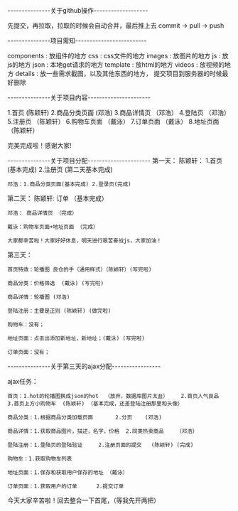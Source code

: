 ---------------关于github操作-------------------

先提交，再拉取，拉取的时候会自动合并，最后推上去
commit -> pull -> push

---------------项目需知-------------------------

components : 放组件的地方
css : css文件的地方
images : 放图片的地方
js : 放js的地方
json : 本地get请求的地方
template : 放html的地方
videos : 放视频的地方
details : 放一些需求截图，以及其他东西的地方，
提交项目到服务器的时候最好删除


---------------关于项目内容----------------------

1.首页 (陈颖轩)
2.商品分类页面 (邓浩)
3.商品详情页 （邓浩）
4.登陆页 （邓浩）
5.注册页  （陈颖轩）
6.购物车页面 （戴泳）
7.订单页面 （戴泳）
8.地址页面（陈颖轩）

完美完成啦！感谢大家!

---------------关于项目分配----------------------
第一天：
	陈颖轩： 1.首页 (基本完成) 2.注册页 (第二天基本完成)

	邓浩：1.商品分类页面(基本完成) 2.登录页(完成)


第二天：
	陈颖轩: 订单 （基本完成）

	邓浩： 商品详情页 （完成）

	戴泳：购物车页面+地址页面 （完成）

	大家都幸苦啦！大家好好休息，明天进行艰苦奋战js，大家加油！

第三天：

	首页特效：轮播图 良仓的手（通用样式）（陈颖轩）(写完啦)

	商品分类：价格筛选  (戴泳) (写完啦)

	商品详情：轮播图 (邓浩)	

	登陆注册：主要是正则 (陈颖轩) (做完啦)

	购物车：没有；

	地址页面：点击出添加新地址，新地址；(戴泳) (写完啦)

	订单页面：没有；

---------------关于第三天的ajax分配-----------------

ajax任务：

	首页：1.hot的轮播图换成json的hot	（放弃，数据库图片太丑）	2.首页人气良品	3.首页上方小购物车	(陈颖轩) （基本完成，还差登陆注册那里和头像）

	商品分类：1.根据商品分类加载页面		2.分页	(邓浩)

	商品详情：1.获取商品图片，描述，名字，价格	2.同类热卖商品	（邓浩）

	登陆注册：1.登陆页的登陆验证		2.注册页面的提交	(陈颖轩) (完成)

	购物车：1.获取购物车列表	

	地址页面：1.保存和获取用户保存的地址	（戴泳）

	订单页面：1.获取用户的订单		2.提交订单


今天大家辛苦啦！回去整合一下首尾，（等我先开两把）